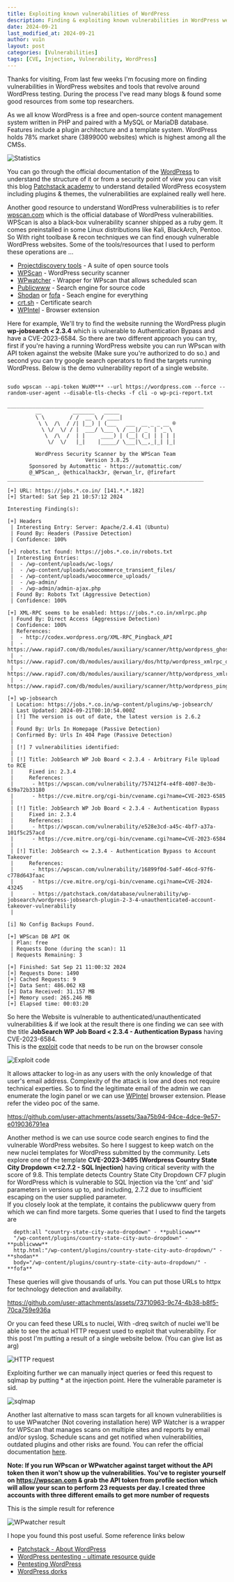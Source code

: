 ```yaml
---
title: Exploiting known vulnerabilities of WordPress
description: Finding & exploiting known vulnerabilities in WordPress websites, Finding the targets & enumerating sub-domains.
date: 2024-09-21
last_modified_at: 2024-09-21
author: vu1n
layout: post
categories: [Vulnerabilities]
tags: [CVE, Injection, Vulnerability, WordPress]
---
```


Thanks for visiting, From last few weeks I'm focusing more on finding vulnerabilities in WordPress websites and tools that revolve around WordPress testing. During the process I've read many blogs & found some good resources from some top researchers.  

As we all know WordPress is a free and open-source content management system written in PHP and paired with a MySQL or MariaDB database.
Features include a plugin architecture and a template system. WordPress holds 78% market share (3899000 websites) which is highest among all the CMSs.  

![Statistics](https://github.com/0xvu1n/0xvu1n.github.io/blob/b38d643610b6deaa0ba236a745fdbf20f0745d75/assets/CMS%20market%20share.png)  

You can go through the official documentation of the [WordPress](https://wordpress.org/documentation/) to understand the structure of it 
or from a security point of view you can visit this blog [Patchstack academy](https://patchstack.com/academy/wordpress/getting-started/) 
to understand detailed WordPress ecosystem including plugins & themes, the vulnerabilities are explained really well here.  

Another good resource to understand WordPress vulnerabilities is to refer [wpscan.com](https://wpscan.com) which is the official database of WordPress vulnerabilities. WPScan is also a black‑box vulnerability scanner shipped as a ruby gem. It comes preinstalled in some Linux distributions like Kali, BlackArch, Pentoo. So With right toolbase & recon techniques we can find enough vulnerable WordPress websites. Some of the tools/resources that I used to perform these operations are ...  

- [Projectdiscovery tools](https://projectdiscovery.io/open-source) - A suite of open source tools  
- [WPScan](https://wpscan.com/how-to-install-wpscan/) - WordPress security scanner  
- [WPwatcher](https://wpwatcher.readthedocs.io/en/latest/) - Wrapper for WPscan that allows scheduled scan  
- [Publicwww](https://publicwww.com/) - Search engine for source code  
- [Shodan](https://shodan.io/) or [fofa](https://en.fofa.info/) - Seach engine for everything  
- [crt.sh](https://crt.sh/) - Certificate search  
- [WPIntel](https://chromewebstore.google.com/detail/wpintel-wordpress-vulnera/mkhmkjcbidkifopffebieonhhkondlfe?hl=en) - Browser extension  

Here for example, We'll try to find the website running the WordPress plugin **wp-jobsearch < 2.3.4** which is vulnerable
to Authentication Bypass and have a CVE-2023-6584. So there are two different approach you can try, first if you're having a running 
WordPress website you can run WPscan with API token against the website (Make sure you're authorized to do so.) and second you can try google
search operators to find the targets running WordPress. Below is the demo vulnerability report of a single website.  

```

sudo wpscan --api-token WuXM*** --url https://wordpress.com --force --random-user-agent --disable-tls-checks -f cli -o wp-pci-report.txt

_______________________________________________________________
         __          _______   _____
         \ \        / /  __ \ / ____|
          \ \  /\  / /| |__) | (___   ___  __ _ _ __ ®
           \ \/  \/ / |  ___/ \___ \ / __|/ _` | '_ \
            \  /\  /  | |     ____) | (__| (_| | | | |
             \/  \/   |_|    |_____/ \___|\__,_|_| |_|

         WordPress Security Scanner by the WPScan Team
                         Version 3.8.25
       Sponsored by Automattic - https://automattic.com/
       @_WPScan_, @ethicalhack3r, @erwan_lr, @firefart
_______________________________________________________________

[+] URL: https://jobs.*.co.in/ [141.*.*.182]
[+] Started: Sat Sep 21 10:57:12 2024

Interesting Finding(s):

[+] Headers
 | Interesting Entry: Server: Apache/2.4.41 (Ubuntu)
 | Found By: Headers (Passive Detection)
 | Confidence: 100%

[+] robots.txt found: https://jobs.*.co.in/robots.txt
 | Interesting Entries:
 |  - /wp-content/uploads/wc-logs/
 |  - /wp-content/uploads/woocommerce_transient_files/
 |  - /wp-content/uploads/woocommerce_uploads/
 |  - /wp-admin/
 |  - /wp-admin/admin-ajax.php
 | Found By: Robots Txt (Aggressive Detection)
 | Confidence: 100%

[+] XML-RPC seems to be enabled: https://jobs.*.co.in/xmlrpc.php
 | Found By: Direct Access (Aggressive Detection)
 | Confidence: 100%
 | References:
 |  - http://codex.wordpress.org/XML-RPC_Pingback_API
 |  - https://www.rapid7.com/db/modules/auxiliary/scanner/http/wordpress_ghost_scanner/
 |  - https://www.rapid7.com/db/modules/auxiliary/dos/http/wordpress_xmlrpc_dos/
 |  - https://www.rapid7.com/db/modules/auxiliary/scanner/http/wordpress_xmlrpc_login/
 |  - https://www.rapid7.com/db/modules/auxiliary/scanner/http/wordpress_pingback_access/

[+] wp-jobsearch
 | Location: https://jobs.*.co.in/wp-content/plugins/wp-jobsearch/
 | Last Updated: 2024-09-21T00:10:54.000Z
 | [!] The version is out of date, the latest version is 2.6.2
 |
 | Found By: Urls In Homepage (Passive Detection)
 | Confirmed By: Urls In 404 Page (Passive Detection)
 |
 | [!] 7 vulnerabilities identified:
 |
 | [!] Title: JobSearch WP Job Board < 2.3.4 - Arbitrary File Upload to RCE
 |     Fixed in: 2.3.4
 |     References:
 |      - https://wpscan.com/vulnerability/757412f4-e4f8-4007-8e3b-639a72b33180
 |      - https://cve.mitre.org/cgi-bin/cvename.cgi?name=CVE-2023-6585
 |
 | [!] Title: JobSearch WP Job Board < 2.3.4 - Authentication Bypass
 |     Fixed in: 2.3.4
 |     References:
 |      - https://wpscan.com/vulnerability/e528e3cd-a45c-4bf7-a37a-101f5c257acd
 |      - https://cve.mitre.org/cgi-bin/cvename.cgi?name=CVE-2023-6584
 |
 | [!] Title: JobSearch <= 2.3.4 - Authentication Bypass to Account Takeover
 |     References:
 |      - https://wpscan.com/vulnerability/16899f0d-5a0f-46cd-97f6-c778d643faac
 |      - https://cve.mitre.org/cgi-bin/cvename.cgi?name=CVE-2024-43245
 |      - https://patchstack.com/database/vulnerability/wp-jobsearch/wordpress-jobsearch-plugin-2-3-4-unauthenticated-account-takeover-vulnerability
 |

[i] No Config Backups Found.

[+] WPScan DB API OK
 | Plan: free
 | Requests Done (during the scan): 11
 | Requests Remaining: 3

[+] Finished: Sat Sep 21 11:00:32 2024
[+] Requests Done: 1490
[+] Cached Requests: 9
[+] Data Sent: 486.062 KB
[+] Data Received: 31.157 MB
[+] Memory used: 265.246 MB
[+] Elapsed time: 00:03:20

```

So here the Website is vulnerable to authenticated/unauthenticated vulnerabilities & if we look at the result there is one finding
we can see with the title **JobSearch WP Job Board < 2.3.4 - Authentication Bypass** having CVE-2023-6584.  
This is the [exploit](https://wpscan.com/vulnerability/e528e3cd-a45c-4bf7-a37a-101f5c257acd/) code that needs to be run on the browser console

![Exploit code](https://github.com/0xvu1n/0xvu1n.github.io/blob/ddbaf0e78e366b93991bda641eff018205ed5eb9/assets/exploit.png)  

It allows attacker to log-in as any users with the only knowledge of that user's email address. Complexity of the attack is low and does not require technical experties. So to find the legitimate 
email of the admin we can enumerate the login panel or we can use 
[WPIntel](https://chromewebstore.google.com/detail/wpintel-wordpress-vulnera/mkhmkjcbidkifopffebieonhhkondlfe?hl=en) browser extension.
Please refer the video poc of the same.

https://github.com/user-attachments/assets/3aa75b94-94ce-4dce-9e57-e019036791ea

Another method is we can use source code search engines to find the vulnerable WordPress websites. So here I suggest to keep watch on
the new nuclei templates for WordPress submitted by the community. Lets explore one of the template **CVE-2023-3495 (Wordpress Country State City Dropdown <=2.7.2 - SQL Injection)** 
having critical severity with the score of 9.8. This template detects Country State City Dropdown CF7 plugin for WordPress which is vulnerable to SQL Injection via the ‘cnt’
and 'sid' parameters in versions up to, and including, 2.7.2 due to insufficient escaping on the user supplied parameter.  
If you closely look at the template, it contains the publicwww query from which we can find more targets. Some queries that I used to find the targets are

      depth:all "country-state-city-auto-dropdown" - **publicwww**
      "/wp-content/plugins/country-state-city-auto-dropdown" - **publicwww**
      http.html:"/wp-content/plugins/country-state-city-auto-dropdown/" - **shodan**
      body="/wp-content/plugins/country-state-city-auto-dropdown/" - **fofa**


These queries will give thousands of urls. You can put those URLs to httpx for technology detection and availabilty.  

https://github.com/user-attachments/assets/73710963-9c74-4b38-b8f5-70ca759e936a

Or you can feed these URLs to nuclei, With -dreq switch of nuclei we'll be able to see the actual HTTP request used to exploit that vulnerability. For this post I'm putting a result of a single website below. (You can give list as arg)

![HTTP request](https://github.com/0xvu1n/0xvu1n.github.io/blob/72b18e51a4c1dd19b11182fc954f8fd20999b274/assets/request.png)

Exploiting further we can manually inject queries or feed this request to sqlmap by putting * at the injection point.
Here the vulnerable parameter is sid.

![sqlmap](https://github.com/0xvu1n/0xvu1n.github.io/blob/8baecaaac74b95f31605dff81764847dc671cb50/assets/sqlmap.png)

Another last alternative to mass scan targets for all known vulnerabilities is to use WPwatcher (Not covering installation here)
WP Watcher is a wrapper for WPScan that manages scans on multiple sites and reports by email and/or syslog. 
Schedule scans and get notified when vulnerabilities, outdated plugins and other risks are found. You can refer the official documentation
[here](https://wpwatcher.readthedocs.io/en/latest/index.html).

**Note: If you run WPscan or WPwatcher against target without the API token then it won't show up the vulnerabilities.
You've to register yourself on https://wpscan.com & grab the API token from profile section which will allow your scan
to perform 23 requests per day. I created three accounts with three different emails to get more number of requests**

This is the simple result for reference

![WPwatcher result](https://github.com/0xvu1n/0xvu1n.github.io/blob/b3c24258ef53dba1cc939538a50489c167fafd90/assets/wpwatch.png)

I hope you found this post useful. Some reference links below

- [Patchstack - About WordPress](https://patchstack.com/academy/wordpress/getting-started/)  
- [WordPress pentesting - ultimate resource guide](https://medium.com/@RaunakGupta1922/mastering-wordpress-pentesting-the-ultimate-resource-guide-423bc1e1ddef)  
- [Pentesting WordPress](https://book.hacktricks.xyz/network-services-pentesting/pentesting-web/wordpress)  
- [WordPress dorks](https://github.com/Proviesec/google-dorks/blob/main/cms/google-dorks-for-wordpress.txt)  
